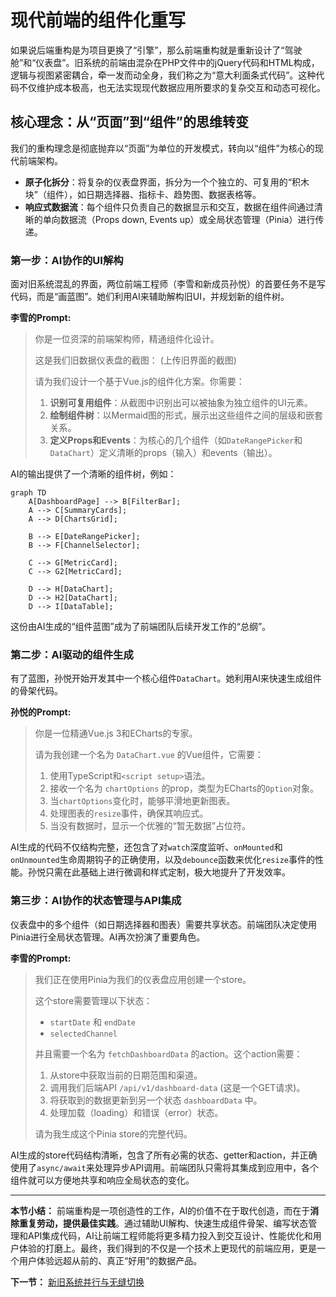 # 现代前端的组件化重写

如果说后端重构是为项目更换了“引擎”，那么前端重构就是重新设计了“驾驶舱”和“仪表盘”。旧系统的前端由混杂在PHP文件中的jQuery代码和HTML构成，逻辑与视图紧密耦合，牵一发而动全身，我们称之为“意大利面条式代码”。这种代码不仅维护成本极高，也无法实现现代数据应用所要求的复杂交互和动态可视化。

## 核心理念：从“页面”到“组件”的思维转变

我们的重构理念是彻底抛弃以“页面”为单位的开发模式，转向以“组件”为核心的现代前端架构。

- **原子化拆分**：将复杂的仪表盘界面，拆分为一个个独立的、可复用的“积木块”（组件），如日期选择器、指标卡、趋势图、数据表格等。
- **响应式数据流**：每个组件只负责自己的数据显示和交互，数据在组件间通过清晰的单向数据流（Props down, Events up）或全局状态管理（Pinia）进行传递。

### 第一步：AI协作的UI解构

面对旧系统混乱的界面，两位前端工程师（李雪和新成员孙悦）的首要任务不是写代码，而是“画蓝图”。她们利用AI来辅助解构旧UI，并规划新的组件树。

**李雪的Prompt:**
> 你是一位资深的前端架构师，精通组件化设计。
>
> 这是我们旧数据仪表盘的截图：
> (上传旧界面的截图)
>
> 请为我们设计一个基于Vue.js的组件化方案。你需要：
> 1.  **识别可复用组件**：从截图中识别出可以被抽象为独立组件的UI元素。
> 2.  **绘制组件树**：以Mermaid图的形式，展示出这些组件之间的层级和嵌套关系。
> 3.  **定义Props和Events**：为核心的几个组件（如`DateRangePicker`和`DataChart`）定义清晰的props（输入）和events（输出）。

AI的输出提供了一个清晰的组件树，例如：
```mermaid
graph TD
    A[DashboardPage] --> B[FilterBar];
    A --> C[SummaryCards];
    A --> D[ChartsGrid];

    B --> E[DateRangePicker];
    B --> F[ChannelSelector];

    C --> G[MetricCard];
    C --> G2[MetricCard];

    D --> H[DataChart];
    D --> H2[DataChart];
    D --> I[DataTable];
```
这份由AI生成的“组件蓝图”成为了前端团队后续开发工作的“总纲”。

### 第二步：AI驱动的组件生成

有了蓝图，孙悦开始开发其中一个核心组件`DataChart`。她利用AI来快速生成组件的骨架代码。

**孙悦的Prompt:**
> 你是一位精通Vue.js 3和ECharts的专家。
>
> 请为我创建一个名为 `DataChart.vue` 的Vue组件，它需要：
> 1.  使用TypeScript和`<script setup>`语法。
> 2.  接收一个名为 `chartOptions` 的prop，类型为ECharts的`Option`对象。
> 3.  当`chartOptions`变化时，能够平滑地更新图表。
> 4.  处理图表的`resize`事件，确保其响应式。
> 5.  当没有数据时，显示一个优雅的“暂无数据”占位符。

AI生成的代码不仅结构完整，还包含了对`watch`深度监听、`onMounted`和`onUnmounted`生命周期钩子的正确使用，以及`debounce`函数来优化`resize`事件的性能。孙悦只需在此基础上进行微调和样式定制，极大地提升了开发效率。

### 第三步：AI协作的状态管理与API集成

仪表盘中的多个组件（如日期选择器和图表）需要共享状态。前端团队决定使用Pinia进行全局状态管理。AI再次扮演了重要角色。

**李雪的Prompt:**
> 我们正在使用Pinia为我们的仪表盘应用创建一个store。
>
> 这个store需要管理以下状态：
> - `startDate` 和 `endDate`
> - `selectedChannel`
>
> 并且需要一个名为 `fetchDashboardData` 的action。这个action需要：
> 1.  从store中获取当前的日期范围和渠道。
> 2.  调用我们后端API `/api/v1/dashboard-data` (这是一个GET请求)。
> 3.  将获取到的数据更新到另一个状态 `dashboardData` 中。
> 4.  处理加载（loading）和错误（error）状态。
>
> 请为我生成这个Pinia store的完整代码。

AI生成的store代码结构清晰，包含了所有必需的状态、getter和action，并正确使用了`async/await`来处理异步API调用。前端团队只需将其集成到应用中，各个组件就可以方便地共享和响应全局状态的变化。

---

**本节小结：** 前端重构是一项创造性的工作，AI的价值不在于取代创造，而在于**消除重复劳动，提供最佳实践**。通过辅助UI解构、快速生成组件骨架、编写状态管理和API集成代码，AI让前端工程师能将更多精力投入到交互设计、性能优化和用户体验的打磨上。最终，我们得到的不仅是一个技术上更现代的前端应用，更是一个用户体验远超从前的、真正“好用”的数据产品。

**下一节：** [新旧系统并行与无缝切换](switch-over.md)